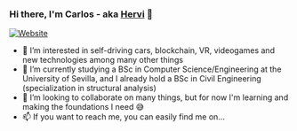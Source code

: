 ### Hi there, I'm Carlos - aka [Hervi](www.carloshervasmartin.com) 👋

[![Website](https://img.shields.io/badge/carloshervasmartin.com-Online-brightgreen)](www.carloshervasmartin.com)

- 🤔 I’m interested in self-driving cars, blockchain, VR, videogames and new technologies among many other things
- 🌱 I’m currently studying a BSc in Computer Science/Engineering at the University of Sevilla, and I already hold a BSc in Civil Engineering (specialization in structural analysis)
- 💞️ I’m looking to collaborate on many things, but for now I'm learning and making the foundations I need 😅
- 📫 If you want to reach me, you can easily find me on...

